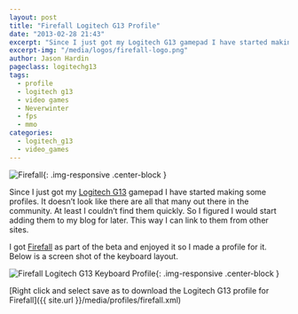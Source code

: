 ```yaml
---
layout: post
title: "Firefall Logitech G13 Profile"
date: "2013-02-28 21:43"
excerpt: "Since I just got my Logitech G13 gamepad I have started making some profiles. It doesn’t look like there are all that many out there in the community. At least I couldn’t find them quickly."
excerpt-img: "/media/logos/firefall-logo.png"
author: Jason Hardin
pageclass: logitechg13
tags:
  - profile
  - logitech g13
  - video games
  - Neverwinter
  - fps
  - mmo
categories:
  - logitech_g13
  - video_games
---
```

![Firefall]({{site.url}}/media/logos/firefall-logo.png){: .img-responsive  .center-block }

Since I just got my [Logitech G13](http://www.logitech.com/en-us/product/g13-advanced-gameboard) gamepad I have started making some profiles. It doesn’t look like there are all that many out there in the community. At least I couldn’t find them quickly. So I figured I would start adding them to my blog for later. This way I can link to them from other sites.

I got [Firefall](http://www.firefall.com) as part of the beta and enjoyed it so I made a profile for it. Below is a screen shot of the keyboard layout.

![Firefall Logitech G13 Keyboard Profile]({{site.url}}/media/profiles/firefall_keyboard_layout.png){: .img-responsive  .center-block }

[Right click and select save as to download the Logitech G13 profile for Firefall]({{ site.url }}/media/profiles/firefall.xml)
